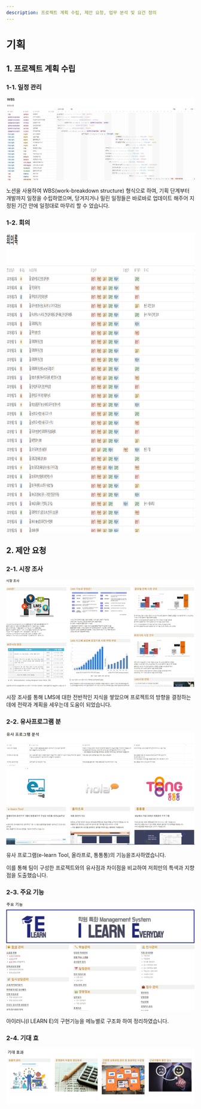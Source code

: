 ```yaml
---
description: 프로젝트 계획 수립, 제안 요청, 업무 분석 및 요건 정의
---
```


# 기획

## 1. 프로젝트 계획 수립

### 1-1.  일정 관리

![](../../.gitbook/assets/WBS.PNG)

노션을 사용하여 WBS(work-breakdown structure) 형식으로 하여, 기획 단계부터 개발까지 일정을 수립하였으며, 당겨지거나 밀린 일정들은 바로바로 업데이트 해주어 지정된 기간 안에 일정대로 마무리 할 수 었습니다.



### 1-2.  회의

<img src="../../.gitbook/assets/회의록.PNG" height="800" >





## 2. 제안 요청

### 2-1. 시장 조사

![](../../.gitbook/assets/시장조사.PNG)

시장 조사를 통해 LMS에 대한 전반적인 지식을 쌓았으며 프로젝트의 방향을 결정하는데에 전략과 계획을 세우는데 도움이 되었습니다.&#x20;

### 2-2. 유사프로그램 분&#x20;

![](../../.gitbook/assets/유사플그램.PNG)

유사 프로그램(e-learn Tool, 올라프로, 통통통)의 기능을조사하였습니다.

이를 통해 팀이 구성한 프로젝트와의 유사점과 차이점을 비교하여 저희만의 특색과 지향점을 도출했습니다.

### 2-3. 주요 기능

![](../../.gitbook/assets/주요기능.PNG)

아이러니(I LEARN E)의 구현기능을 메뉴별로 구조화 하여 정리하였습니다.

### 2-4. 기대 효&#x20;

![](../../.gitbook/assets/기대효과.PNG)

